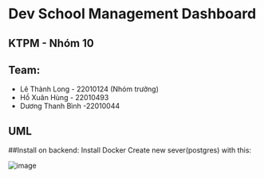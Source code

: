 # Dev School Management Dashboard
## KTPM - Nhóm 10
## Team:
- Lê Thành Long - 22010124 (Nhóm trưởng)
- Hồ Xuân Hùng - 22010493
- Dương Thanh Bình -22010044
## UML

##Install on backend:
Install Docker
Create new sever(postgres) with this:


![image](https://github.com/user-attachments/assets/a60cdeac-b094-4807-a40b-e47ef531e835)

